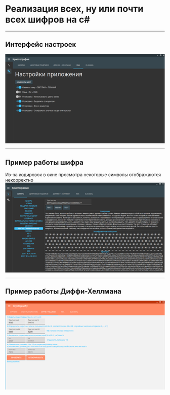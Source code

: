 # Реализация всех, ну или почти всех шифров на c#
____
## Интерфейс настроек
![Интерфейс настроек](https://github.com/Facassanxt/cryptographic_ciphers/blob/master/Screenshots%20Interface/Настройки.png)
____
## Пример работы шифра
Из-за кодировок в окне просмотра некоторые символы отображаются некорректно
![Пример работы шифра](https://github.com/Facassanxt/cryptographic_ciphers/blob/master/Screenshots%20Interface/Пример%20работы%20шифра.png)
____
## Пример работы Диффи-Хеллмана
![Пример работы Диффи-Хеллмана](https://github.com/Facassanxt/cryptographic_ciphers/blob/master/Screenshots%20Interface/Пример%20работы%20Диффи-хеллмана.png)
